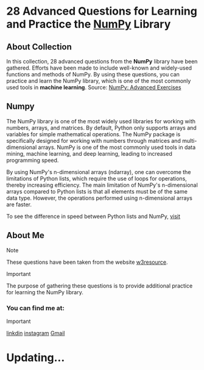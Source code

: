 # 28 Advanced Questions for Learning and Practice the [NumPy](https://numpy.org/) Library

## About Collection
In this collection, 28 advanced questions from the **NumPy** library have been gathered. Efforts have been made to include well-known and widely-used functions and methods of NumPy. By using these questions, you can practice and learn the NumPy library, which is one of the most commonly used tools in **machine learning**.
Source: [NumPy: Advanced Exercises](https://www.w3resource.com/python-exercises/numpy/index-advance.php)

## Numpy
The NumPy library is one of the most widely used libraries for working with numbers, arrays, and matrices. By default, Python only supports arrays and variables for simple mathematical operations. The NumPy package is specifically designed for working with numbers through matrices and multi-dimensional arrays. NumPy is one of the most commonly used tools in data mining, machine learning, and deep learning, leading to increased programming speed.

By using NumPy's n-dimensional arrays (ndarray), one can overcome the limitations of Python lists, which require the use of loops for operations, thereby increasing efficiency. The main limitation of NumPy's n-dimensional arrays compared to Python lists is that all elements must be of the same data type. However, the operations performed using n-dimensional arrays are faster.

To see the difference in speed between Python lists and NumPy, [visit](./speed_test.ipynb)

## About Me
> [!NOTE]
> These questions have been taken from the website [w3resource](https://www.w3resource.com/python-exercises/numpy/index-advance.php).

> [!IMPORTANT]
> The purpose of gathering these questions is to provide additional practice for learning the NumPy library.

### You can find me at:
> [!IMPORTANT]
> [linkdin](www.linkedin.com/in/amirmohsen-taheri)
> [instagram](instagram.com/pybyamir)
> [Gmail](amirmohsentaheri.k@gmail.com)

# Updating...